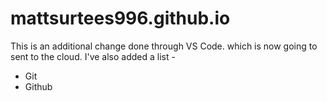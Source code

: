 # mattsurtees996.github.io

This is an additional change done through VS Code.
which is now going to sent to the cloud.
I've also added a list - 

- Git
- Github